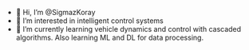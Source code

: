 - 👋 Hi, I’m @SigmazKoray
- 👀 I’m interested in intelligent control systems
- 🌱 I’m currently learning vehicle dynamics and control with cascaded algorithms. Also learning ML and DL for data processing.

